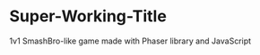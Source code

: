 Super-Working-Title
===================

1v1 SmashBro-like game made with Phaser library and JavaScript
